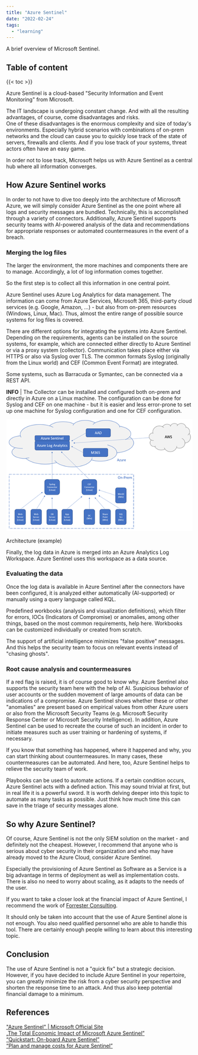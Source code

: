 ```yaml
---
title: "Azure Sentinel"
date: "2022-02-24"
tags: 
  - "learning"
---
```


A brief overview of Microsoft Sentinel. 

<!--more-->
## Table of content 
{{< toc >}}

Azure Sentinel is a cloud-based "Security Information and Event Monitoring" from Microsoft.

The IT landscape is undergoing constant change. And with all the resulting advantages, of course, come disadvantages and risks.  
One of these disadvantages is the enormous complexity and size of today's environments. Especially hybrid scenarios with combinations of on-prem networks and the cloud can cause you to quickly lose track of the state of servers, firewalls and clients. And if you lose track of your systems, threat actors often have an easy game.

In order not to lose track, Microsoft helps us with Azure Sentinel as a central hub where all information converges.

## How Azure Sentinel works

In order to not have to dive too deeply into the architecture of Microsoft Azure, we will simply consider Azure Sentinel as the one point where all logs and security messages are bundled. Technically, this is accomplished through a variety of connectors. Additionally, Azure Sentinel supports security teams with AI-powered analysis of the data and recommendations for appropriate responses or automated countermeasures in the event of a breach.

### Merging the log files

The larger the environment, the more machines and components there are to manage. Accordingly, a lot of log information comes together.

So the first step is to collect all this information in one central point.

Azure Sentinel uses Azure Log Analytics for data management. The information can come from Azure Services, Microsoft 365, third-party cloud services (e.g. Google, Amazon, …) - but also from on-prem resources (Windows, Linux, Mac). Thus, almost the entire range of possible source systems for log files is covered.

There are different options for integrating the systems into Azure Sentinel. Depending on the requirements, agents can be installed on the source systems, for example, which are connected either directly to Azure Sentinel or via a proxy system (collector). Communication takes place either via HTTPS or also via Syslog over TLS. The common formats Syslog (originally from the Linux world) and CEF (Common Event Format) are integrated.

Some systems, such as Barracuda or Symantec, can be connected via a REST API.

**INFO** | The Collector can be installed and configured both on-prem and directly in Azure on a Linux machine. The configuration can be done for Syslog and CEF on one machine - but it is easier and less error-prone to set up one machine for Syslog configuration and one for CEF configuration.

![](images/azure.sentinel.architecture.png)

Architecture (example)

Finally, the log data in Azure is merged into an Azure Analytics Log Workspace. Azure Sentinel uses this workspace as a data source.

### Evaluating the data

Once the log data is available in Azure Sentinel after the connectors have been configured, it is analyzed either automatically (AI-supported) or manually using a query language called KQL.

Predefined workbooks (analysis and visualization definitions), which filter for errors, IOCs (Indicators of Compromise) or anomalies, among other things, based on the most common requirements, help here. Workbooks can be customized individually or created from scratch.

The support of artificial intelligence minimizes "false positive" messages. And this helps the security team to focus on relevant events instead of "chasing ghosts".

### Root cause analysis and countermeasures

If a red flag is raised, it is of course good to know why. Azure Sentinel also supports the security team here with the help of AI. Suspicious behavior of user accounts or the sudden movement of large amounts of data can be indications of a compromise. Azure Sentinel shows whether these or other "anomalies" are present based on empirical values from other Azure users or also from the Microsoft Security Teams (e.g. Microsoft Security Response Center or Microsoft Security Intelligence). In addition, Azure Sentinel can be used to recreate the course of such an incident in order to initiate measures such as user training or hardening of systems, if necessary.

If you know that something has happened, where it happened and why, you can start thinking about countermeasures. In many cases, these countermeasures can be automated. And here, too, Azure Sentinel helps to relieve the security team of work.

Playbooks can be used to automate actions. If a certain condition occurs, Azure Sentinel acts with a defined action. This may sound trivial at first, but in real life it is a powerful sword. It is worth delving deeper into this topic to automate as many tasks as possible. Just think how much time this can save in the triage of security messages alone.

## So why Azure Sentinel?

Of course, Azure Sentinel is not the only SIEM solution on the market - and definitely not the cheapest. However, I recommend that anyone who is serious about cyber security in their organization and who may have already moved to the Azure Cloud, consider Azure Sentinel.

Especially the provisioning of Azure Sentinel as Software as a Service is a big advantage in terms of deployment as well as implementation costs. There is also no need to worry about scaling, as it adapts to the needs of the user.

If you want to take a closer look at the financial impact of Azure Sentinel, I recommend the work of [Forrester Consulting](https://aka.ms/sentinel-tei-report).

It should only be taken into account that the use of Azure Sentinel alone is not enough. You also need qualified personnel who are able to handle this tool. There are certainly enough people willing to learn about this interesting topic.

## Conclusion

The use of Azure Sentinel is not a "quick fix" but a strategic decision. However, if you have decided to include Azure Sentinel in your repertoire, you can greatly minimize the risk from a cyber security perspective and shorten the response time to an attack. And thus also keep potential financial damage to a minimum.

## References

["Azure Sentinel" | Microsoft Official Site](https://azure.microsoft.com/en-us/services/azure-sentinel)  
[„The Total Economic Impact of Microsoft Azure Sentinel”](https://aka.ms/sentinel-tei-report)  
[“Quickstart: On-board Azure Sentinel”](https://docs.microsoft.com/en-us/azure/sentinel/quickstart-onboard)  
[“Plan and manage costs for Azure Sentinel”](https://docs.microsoft.com/en-us/azure/sentinel/azure-sentinel-billing)

